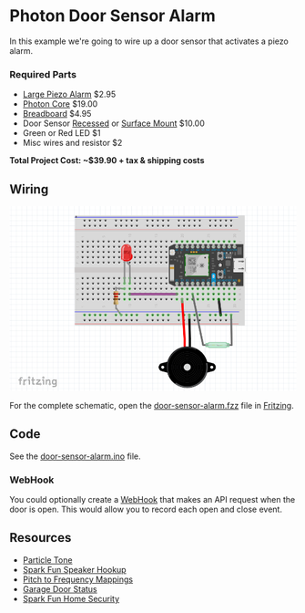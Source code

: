 # Photon Door Sensor Alarm

In this example we're going to wire up a door sensor that activates a piezo alarm.

### Required Parts

- [Large Piezo Alarm](https://www.sparkfun.com/products/13940) $2.95
- [Photon Core](https://store.particle.io/) $19.00
- [Breadboard](https://www.sparkfun.com/products/12002) $4.95
- Door Sensor [Recessed](https://www.amazon.com/Honeywell-Ademco-956RPT-WH-Plunger-Terminals/dp/B000GUTN34/) or [Surface Mount](https://www.amazon.com/gp/product/B01N217763) $10.00
- Green or Red LED $1
- Misc wires and resistor $2

**Total Project Cost: ~$39.90 + tax & shipping costs**

## Wiring

![wiring](images/wiring.png)

For the complete schematic, open the [door-sensor-alarm.fzz](https://github.com/blackcj/PhotonDoorSensorAlarm/blob/master/images/door-sensor-alarm.fzz) file in [Fritzing](http://fritzing.org/home/).

## Code

See the [door-sensor-alarm.ino](https://github.com/blackcj/PhotonDoorSensorAlarm/blob/master/door-sensor-alarm.ino) file.

### WebHook

You could optionally create a [WebHook](https://docs.particle.io/guide/tools-and-features/webhooks/) that makes an API request when the door is open. This would allow you to record each open and close event. 

## Resources

- [Particle Tone](https://docs.particle.io/reference/firmware/photon/#tone-)
- [Spark Fun Speaker Hookup](https://learn.sparkfun.com/tutorials/sparkfun-inventors-kit-for-photon-experiment-guide/experiment-5-music-time)
- [Pitch to Frequency Mappings](http://peabody.sapp.org/class/st2/lab/notehz/)
- [Garage Door Status](https://www.hackster.io/team-wireless-marvels-inc/garage-door-status-alert-to-sms-text-bc52f0)
- [Spark Fun Home Security](https://learn.sparkfun.com/tutorials/sparkfun-inventors-kit-for-photon-experiment-guide/experiment-9-home-security)
